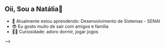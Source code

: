 ## Oii, Sou a Natália👋


- 🌱 Atualmente estou aprendendo: Desenvolvimento de Sistemas - SENAI
- 😎 Eu gosto muito de sair com amigos e família
- 😶‍🌫️ Curiosidade: adoro dormir, jogar jogos
  

-->
